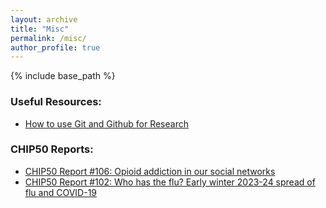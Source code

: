 ```yaml
---
layout: archive
title: "Misc"
permalink: /misc/
author_profile: true
---
```


{% include base_path %}

### Useful Resources:
* [How to use Git and Github for Research](https://k-nakam.github.io/files/misc/Github_guide.pdf)

### CHIP50 Reports:
* [CHIP50 Report #106: Opioid addiction in our social networks](https://www.covidstates.org/reports/opioid-addiction-in-our-social-networks)
* [CHIP50 Report #102: Who has the flu? Early winter 2023-24 spread of flu and COVID-19](https://www.covidstates.org/reports/who-has-the-flu)
